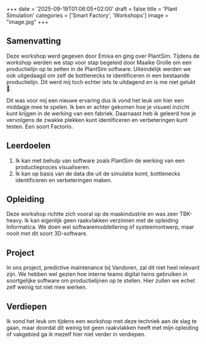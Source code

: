 +++
date = '2025-09-19T01:06:05+02:00'
draft = false
title = 'Plant Simulation'
categories = ['Smart Factory', 'Workshops']
image = "image.jpg"
+++

## Samenvatting

Deze workshop werd gegeven door Emixa en ging over PlantSim. Tijdens de workshop werden we stap voor stap begeleid door Maaike Grolle om een productielijn op te zetten in de PlantSim software. Uiteindelijk werden we ook uitgedaagd om zelf de bottlenecks te identificeren in een bestaande productielijn. Dit werd mij toch echter iets te uitdagend en is me niet gelukt 🙁.

Dit was voor mij een nieuwe ervaring dus ik vond het leuk om hier een middagje mee te spelen. Ik ben er achter gekomen hoe je visueel inzicht kunt krijgen in de werking van een fabriek. Daarnaast heb ik geleerd hoe je vervolgens de zwakke plekken kunt identificeren en verbeteringen kunt testen. Een soort Factorio.

## Leerdoelen

1. Ik kan met behulp van software zoals PlantSim de werking van een productieproces visualiseren.
2. Ik kan op basis van de data die uit de simulatie komt, bottlenecks identificeren en verbeteringen maken.

## Opleiding

Deze workshop richtte zich vooral op de maakindustrie en was zeer TBK-heavy. Ik kan eigenlijk geen raakvlakken verzinnen met de opleiding Informatica. We doen wel softwaremoddellering of systeemontwerp, maar nooit met dit soort 3D-software.

## Project

In ons project, predictive maintenance bij Vandoren, zal dit niet heel relevant zijn. We hebben wel gezien hoe interne teams digital twins gebruiken in soortgelijke software om productielijnen op te stellen. Hier zullen we echet zelf weinig tot niet mee werken.

## Verdiepen

Ik vond het leuk om tijdens een workshop met deze techniek aan de slag te gaan, maar doordat dit weinig tot geen raakvlakken heeft met mijn opleiding of vakgebied ga ik mezelf hier niet verder in verdiepen.
